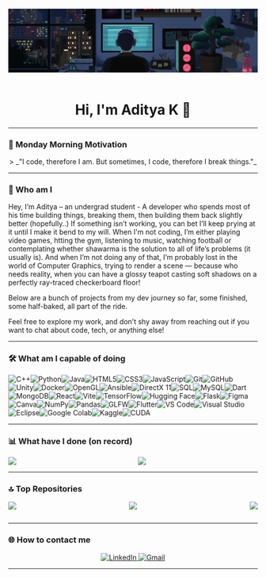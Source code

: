 <!-- Full-width GIF Banner -->
<p align="center">
  <img src="assets/images/ban3.gif" alt="Custom Banner" width="100%" style="clip-path: inset(10% 0 10% 0);" />
</p>


<h1 align="center">Hi, I'm Aditya K 🤖</h1>

---

### 💬 Monday Morning Motivation 

<p align="center">
  > _"I code, therefore I am. But sometimes, I code, therefore I break things."_
</p>

---

### 👋 Who am I

Hey, I’m Aditya – an undergrad student - A developer who spends most of his time building things, breaking them, then building them back slightly better (hopefully..) If something isn’t working, you can bet I’ll keep prying at it until I make it bend to my will. When I'm not coding, I’m either playing video games, htting the gym, listening to music, watching football or contemplating whether shawarma is the solution to all of life’s problems (it usually is). And when I’m not doing any of that, I’m probably lost in the world of Computer Graphics, trying to render a scene — because who needs reality, when you can have a glossy teapot casting soft shadows on a perfectly ray-traced checkerboard floor!

Below are a bunch of projects from my dev journey so far, some finished, some half-baked, all part of the ride.

Feel free to explore my work, and don’t shy away from reaching out if you want to chat about code, tech, or anything else!

---

### 🛠️ What am I capable of doing

<div style="display: flex; flex-wrap: wrap;">
  <img src="https://img.shields.io/badge/-C++-00599C?style=flat&logo=cplusplus&logoColor=white" alt="C++">
  <img src="https://img.shields.io/badge/-Python-3776AB?style=flat&logo=python&logoColor=white" alt="Python">
  <img src="https://img.shields.io/badge/-Java-007396?style=flat&logo=java&logoColor=white" alt="Java">
  <img src="https://img.shields.io/badge/-HTML5-E34F26?style=flat&logo=html5&logoColor=white" alt="HTML5">
  <img src="https://img.shields.io/badge/-CSS3-1572B6?style=flat&logo=css3&logoColor=white" alt="CSS3">
  <img src="https://img.shields.io/badge/-JavaScript-F7DF1E?style=flat&logo=javascript&logoColor=white" alt="JavaScript">
  <img src="https://img.shields.io/badge/-Git-F05032?style=flat&logo=git&logoColor=white" alt="Git">
  <img src="https://img.shields.io/badge/-GitHub-181717?style=flat&logo=github&logoColor=white" alt="GitHub">
  <img src="https://img.shields.io/badge/-Unity-000000?style=flat&logo=unity&logoColor=white" alt="Unity">
  <img src="https://img.shields.io/badge/-Docker-2496ED?style=flat&logo=docker&logoColor=white" alt="Docker">
  <img src="https://img.shields.io/badge/-OpenGL-557C87?style=flat&logo=opengl&logoColor=white" alt="OpenGL">
  <img src="https://img.shields.io/badge/-Ansible-CC0000?style=flat&logo=ansible&logoColor=white" alt="Ansible">
  <img src="https://img.shields.io/badge/-DirectX-0078D4?style=flat&logo=microsoft&logoColor=white" alt="DirectX 11">
  <img src="https://img.shields.io/badge/-SQL-4479A1?style=flat&logo=postgresql&logoColor=white" alt="SQL">
  <img src="https://img.shields.io/badge/-MySQL-4479A1?style=flat&logo=mysql&logoColor=white" alt="MySQL">
  <img src="https://img.shields.io/badge/-Dart-0175C2?style=flat&logo=dart&logoColor=white" alt="Dart" >
  <img src="https://img.shields.io/badge/-MongoDB-47A248?style=flat&logo=mongodb&logoColor=white" alt="MongoDB">
  <img src="https://img.shields.io/badge/-React-61DAFB?style=flat&logo=react&logoColor=black" alt="React">
  <img src="https://img.shields.io/badge/-Vite-646CFF?style=flat&logo=vite&logoColor=white" alt="Vite">
  <img src="https://img.shields.io/badge/-TensorFlow-FF6F00?style=flat&logo=tensorflow&logoColor=white" alt="TensorFlow">
  <img src="https://img.shields.io/badge/-Hugging_Face-FF7A8B?style=flat&logo=huggingface&logoColor=white" alt="Hugging Face">
  <img src="https://img.shields.io/badge/-Flask-000000?style=flat&logo=flask&logoColor=white" alt="Flask">
  <img src="https://img.shields.io/badge/-Figma-F24E1E?style=flat&logo=figma&logoColor=white" alt="Figma">
  <img src="https://img.shields.io/badge/-Canva-00C4CC?style=flat&logo=canva&logoColor=white" alt="Canva">
  <img src="https://img.shields.io/badge/-NumPy-013243?style=flat&logo=numpy&logoColor=white" alt="NumPy">
  <img src="https://img.shields.io/badge/-Pandas-150458?style=flat&logo=pandas&logoColor=white" alt="Pandas">
  <img src="https://img.shields.io/badge/-GLFW-000000?style=flat&logo=glfw&logoColor=white" alt="GLFW">
  <img src="https://img.shields.io/badge/-Flutter-02569B?style=flat&logo=flutter&logoColor=white" alt="Flutter">
  <img src="https://img.shields.io/badge/-VS%20Code-007ACC?style=flat&logo=visual-studio-code&logoColor=white" alt="VS Code" >
  <img src="https://img.shields.io/badge/-Visual%20Studio-5C2D91?style=flat&logo=visual-studio&logoColor=white" alt="Visual Studio" >
  <img src="https://img.shields.io/badge/-Eclipse-2C2255?style=flat&logo=eclipse&logoColor=white" alt="Eclipse" />
  <img src="https://img.shields.io/badge/-Google%20Colab-F9AB00?style=flat&logo=googlecolab&logoColor=white" alt="Google Colab" />
  <img src="https://img.shields.io/badge/-Kaggle-20BEFF?style=flat&logo=kaggle&logoColor=white" alt="Kaggle" />
  <img src="https://img.shields.io/badge/-CUDA-76B900?style=flat&logo=nvidia&logoColor=white" alt="CUDA" >
</div>

---

### 📊 What have I done (on record)

<div style="display: flex; justify-content: space-between;">
  <img src="https://github-readme-stats.vercel.app/api/top-langs/?username=Uncharted0110&layout=compact&theme=midnight-purple" width="31.5%" style="margin-right: 2%;" />
  <img src="https://github-readme-stats.vercel.app/api?username=Uncharted0110&show_icons=true&count_private=true&hide=prs&theme=midnight-purple" width="48%" />
</div>

---

### 🔝 Top Repositories

<div style="display: flex; justify-content: space-between; flex-wrap: wrap;">
  <a href="https://github.com/Uncharted0110/BingeSwipe" target="_blank">
    <img src="https://github-readme-stats.vercel.app/api/pin/?username=Uncharted0110&repo=BingeSwipe&theme=midnight-purple" width="33%" style="margin-bottom: 10px;" />
  </a>
  <a href="https://github.com/Uncharted0110/TheRayTracerChallenge" target="_blank">
    <img src="https://github-readme-stats.vercel.app/api/pin/?username=Uncharted0110&repo=TheRayTracerChallenge&theme=midnight-purple" width="28%" style="margin-bottom: 10px;" />
  </a>
  <a href="https://github.com/Amoghk04/UniVerse" target="_blank">
    <img src="https://github-readme-stats.vercel.app/api/pin/?username=Amoghk04&repo=UniVerse&theme=midnight-purple" width="33%" style="margin-bottom: 10px;" />
  </a>
</div>

---

### 🌐 How to contact me
<p align="center"> 
  <a href="https://www.linkedin.com/in/aditya-kl-92497b312/" target="_blank"> 
    <img src="https://img.shields.io/badge/-LinkedIn-0077B5?style=for-the-badge&logo=linkedin&logoColor=white" alt="LinkedIn"/> 
  </a> 
  <a href="mailto:adityakl1509@gmail.com" target="_blank"> 
    <img src="https://img.shields.io/badge/-Gmail-D14836?style=for-the-badge&logo=gmail&logoColor=white" alt="Gmail"/> 
  </a> 
</p>

---